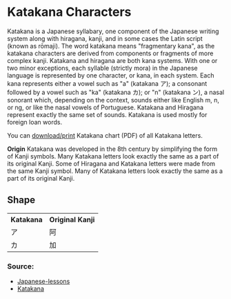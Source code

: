 # Katakana Characters

Katakana is a Japanese syllabary, one component of the Japanese writing system along with hiragana, kanji, and in some cases the Latin script (known as rōmaji). The word katakana means "fragmentary kana", as the katakana characters are derived from components or fragments of more complex kanji. Katakana and hiragana are both kana systems. With one or two minor exceptions, each syllable (strictly mora) in the Japanese language is represented by one character, or kana, in each system. Each kana represents either a vowel such as "a" (katakana ア); a consonant followed by a vowel such as "ka" (katakana カ); or "n" (katakana ン), a nasal sonorant which, depending on the context, sounds either like English m, n, or ng, or like the nasal vowels of Portuguese.
Katakana and Hiragana represent exactly the same set of sounds. Katakana is used mostly for foreign loan words.

You can [download/print](http://japanese-lesson.com/resources/pdf/characters/katakana_chart.pdf) Katakana chart (PDF) of all Katakana letters.

**Origin**
Katakana was developed in the 8th century by simplifying the form of Kanji symbols. Many Katakana letters look exactly the same as a part of its original Kanji. Some of Hiragana and Katakana letters were made from the same Kanji symbol. Many of Katakana letters look exactly the same as a part of its original Kanji.

## Shape

<table>
    <tr>
        <th>Katakana</th>
        <th>Original Kanji</th>
    </tr>
    <tr>
        <td>ア</td>
        <td>阿</td>
    </tr>
    <tr>
        <td>カ </td>
        <td>加</td>
    </tr>
</table>



### Source:
* [Japanese-lessons](http://japanese-lesson.com/characters/katakana/index.html)
* [Katakana](https://en.wikipedia.org/wiki/Katakana)
